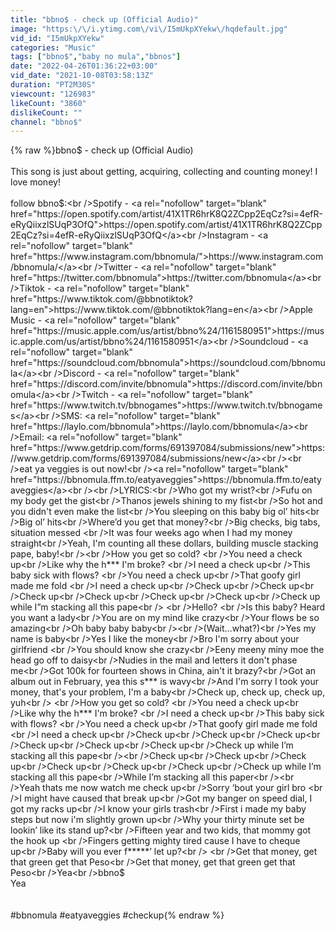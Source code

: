 ```yaml
---
title: "bbno$ - check up (Official Audio)"
image: "https:\/\/i.ytimg.com\/vi\/I5mUkpXYekw\/hqdefault.jpg"
vid_id: "I5mUkpXYekw"
categories: "Music"
tags: ["bbno$","baby no mula","bbnos"]
date: "2022-04-26T01:36:22+03:00"
vid_date: "2021-10-08T03:58:13Z"
duration: "PT2M30S"
viewcount: "126983"
likeCount: "3860"
dislikeCount: ""
channel: "bbno$"
---
```

{% raw %}bbno$ - check up (Official Audio)<br /><br />This song is just about getting, acquiring, collecting and counting money! I love money!<br /><br />follow bbno$:<br />Spotify - <a rel="nofollow" target="blank" href="https://open.spotify.com/artist/41X1TR6hrK8Q2ZCpp2EqCz?si=4efR-eRyQiixzlSUqP3OfQ">https://open.spotify.com/artist/41X1TR6hrK8Q2ZCpp2EqCz?si=4efR-eRyQiixzlSUqP3OfQ</a><br />Instagram - <a rel="nofollow" target="blank" href="https://www.instagram.com/bbnomula/">https://www.instagram.com/bbnomula/</a><br />Twitter - <a rel="nofollow" target="blank" href="https://twitter.com/bbnomula">https://twitter.com/bbnomula</a><br />Tiktok - <a rel="nofollow" target="blank" href="https://www.tiktok.com/@bbnotiktok?lang=en">https://www.tiktok.com/@bbnotiktok?lang=en</a><br />Apple Music - <a rel="nofollow" target="blank" href="https://music.apple.com/us/artist/bbno%24/1161580951">https://music.apple.com/us/artist/bbno%24/1161580951</a><br />Soundcloud - <a rel="nofollow" target="blank" href="https://soundcloud.com/bbnomula">https://soundcloud.com/bbnomula</a><br />Discord - <a rel="nofollow" target="blank" href="https://discord.com/invite/bbnomula">https://discord.com/invite/bbnomula</a><br />Twitch - <a rel="nofollow" target="blank" href="https://www.twitch.tv/bbnogames">https://www.twitch.tv/bbnogames</a><br />SMS: <a rel="nofollow" target="blank" href="https://laylo.com/bbnomula">https://laylo.com/bbnomula</a><br />Email: <a rel="nofollow" target="blank" href="https://www.getdrip.com/forms/691397084/submissions/new">https://www.getdrip.com/forms/691397084/submissions/new</a><br /><br />eat ya veggies is out now!<br /><a rel="nofollow" target="blank" href="https://bbnomula.ffm.to/eatyaveggies">https://bbnomula.ffm.to/eatyaveggies</a><br /><br />LYRICS:<br />Who got my wrist?<br />Fufu on my body get the gist<br />Thanos jewels shining to my fist<br />So hot and you didn't even make the list<br />You sleeping on this baby big ol’ hits<br />Big ol’ hits<br />Where’d you get that money?<br />Big checks, big tabs, situation messed <br />It was four weeks ago when I had my money straight<br />Yeah, I'm counting all these dollars, building muscle stacking pape, baby!<br /><br />How you get so cold? <br />You need a check up<br />Like why the h*** I'm broke? <br />I need a check up<br />This baby sick with flows? <br />You need a check up<br />That goofy girl made me fold <br />I need a check up<br />Check up<br />Check up<br />Check up<br />Check up<br />Check up<br />Check up<br />Check up while I”m stacking all this pape<br /> <br />Hello? <br />Is this baby? Heard you want a lady<br />You are on my mind like crazy<br />Your flows be so amazing<br />Oh baby baby baby<br /><br />(Wait…what?)<br />Yes my name is baby<br />Yes I like the money<br />Bro I'm sorry about your girlfriend <br />You should know she crazy<br />Eeny meeny miny moe the head go off to daisy<br />Nudies in the mail and letters it don't phase me<br />Got 100k for fourteen shows in China, ain't it brazy?<br />Got an album out in February, yea this s*** is wavy<br />And I'm sorry I took your money, that's your problem, I'm a baby<br />Check up, check up, check up, yuh<br /> <br />How you get so cold? <br />You need a check up<br />Like why the h*** I'm broke? <br />I need a check up<br />This baby sick with flows? <br />You need a check up<br />That goofy girl made me fold <br />I need a check up<br />Check up<br />Check up<br />Check up<br />Check up<br />Check up<br />Check up<br />Check up while I’m stacking all this pape<br /><br />Check up<br />Check up<br />Check up<br />Check up<br />Check up<br />Check up<br />Check up while I’m stacking all this pape<br />While I’m stacking all this paper<br /><br />Yeah thats me now watch me check up<br />Sorry ‘bout your girl bro <br />I might have caused that break up<br />Got my banger on speed dial, I got my racks up<br />I know your girls trash<br />First i made my baby steps but now i'm slightly grown up<br />Why your thirty minute set be lookin’ like its stand up?<br />Fifteen year and two kids, that mommy got the hook up <br />Fingers getting mighty tired cause I have to cheque up<br />Baby will you ever f*****’ let up?<br /> <br />Get that money, get that green get that Peso<br />Get that money, get that green get that Peso<br />Yea<br />bbno$<br />Yea<br /><br /><br />#bbnomula #eatyaveggies #checkup{% endraw %}
